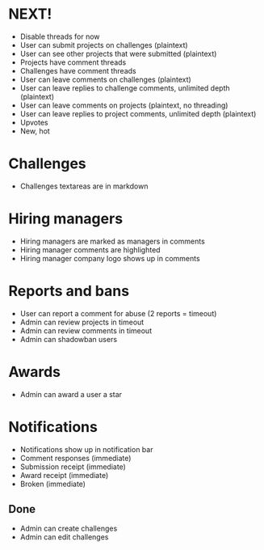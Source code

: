 # NEXT!
- Disable threads for now
- User can submit projects on challenges (plaintext)
- User can see other projects that were submitted (plaintext)
- Projects have comment threads
- Challenges have comment threads
- User can leave comments on challenges (plaintext)
- User can leave replies to challenge comments, unlimited depth (plaintext)
- User can leave comments on projects (plaintext, no threading)
- User can leave replies to project comments, unlimited depth (plaintext)
- Upvotes
- New, hot

# Challenges
- Challenges textareas are in markdown

# Hiring managers
- Hiring managers are marked as managers in comments
- Hiring manager comments are highlighted
- Hiring manager company logo shows up in comments

# Reports and bans
- User can report a comment for abuse (2 reports = timeout)
- Admin can review projects in timeout
- Admin can review comments in timeout
- Admin can shadowban users

# Awards
- Admin can award a user a star

# Notifications
- Notifications show up in notification bar
- Comment responses (immediate)
- Submission receipt (immediate)
- Award receipt (immediate)
- Broken (immediate)

## Done

- Admin can create challenges
- Admin can edit challenges